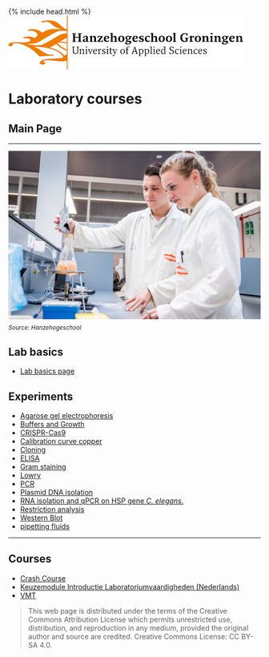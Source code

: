 {% include head.html %}
![Hanze](./hanze/hanze.png)

# Laboratory courses

## Main Page
---

![Pic](./impression/impression.jpg)
*<sub>Source: Hanzehogeschool</sub>*

## Lab basics
- [Lab basics page](./labbasics/labbasics.md)


## Experiments 
- [Agarose gel electrophoresis](./agerose_gel_electrophoresis/agerose_gel_electropheresis.md)
- [Buffers and Growth](./buffers_growth/buffers_growth.md)
- [CRISPR-Cas9](./crispr/crispr.md) 
- [Calibration curve copper](./calibration_curve_copper/calibration_curve_copper.md)
- [Cloning](./cloning/cloning.md) 
- [ELISA](./elisa/elisa.md) 
- [Gram staining](./gram_staining/gram_staining.md)
- [Lowry](./lowry/lowry.md)
- [PCR](./pcr/pcr.md) 
- [Plasmid DNA isolation](./nucleic_acid_isolation/nucleic_acid_isolation.md) 
- [RNA isolation and qPCR on HSP gene *C. elegans*. ](./elegans/elegans.md) 
- [Restriction analysis](./restriction_analysis/restriction_analysis.md) 
- [Western Blot](./western_blot/western_blot.md) 
- [pipetting fluids](.pipetting_fluids/pipetting_fluids.md)

--- 

## Courses
- [Crash Course](./crash_course/crash_course.md)
- [Keuzemodule Introductie Laboratoriumvaardigheden (Nederlands)](./keuzemodule_intro_lab/keuzemodule_intro_lab.md)
- [VMT](./vmt/00_vmt_index.md) 



>This web page is distributed under the terms of the Creative Commons Attribution License which permits unrestricted use, distribution, and reproduction in any medium, provided the original author and source are credited.
>Creative Commons License: CC BY-SA 4.0.


